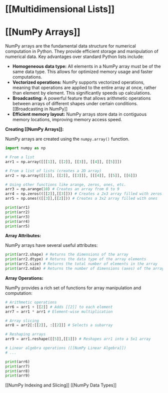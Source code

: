 # [[Multidimensional Lists]]
# [[NumPy Arrays]] 
NumPy arrays are the fundamental data structure for numerical computation in Python.  They provide efficient storage and manipulation of numerical data.  Key advantages over standard Python lists include:

* **Homogeneous data type:** All elements in a NumPy array must be of the same data type. This allows for optimized memory usage and faster computations.
* **Vectorized operations:** NumPy supports vectorized operations, meaning that operations are applied to the entire array at once, rather than element by element. This significantly speeds up calculations.
* **Broadcasting:**  A powerful feature that allows arithmetic operations between arrays of different shapes under certain conditions. [[Broadcasting in NumPy]]
* **Efficient memory layout:** NumPy arrays store data in contiguous memory locations, improving memory access speed.


**Creating [[NumPy Arrays]]:**

NumPy arrays are created using the `numpy.array()` function.

```python
import numpy as np

# From a list
arr1 = np.array([[[1]], [[2]], [[3]], [[4]], [[5]]]) 

# From a list of lists (creates a 2D array)
arr2 = np.array([[1]], [[2]], [[3]]], [[[4]], [[5]], [[6]])

# Using other functions like arange, zeros, ones, etc.
arr3 = np.arange(10) # Creates an array from 0 to 9
arr4 = np.zeros(([[2]],[[3]])) # Creates a 2x3 array filled with zeros
arr5 = np.ones(([[3]],[[2]])) # Creates a 3x2 array filled with ones

print(arr1)
print(arr2)
print(arr3)
print(arr4)
print(arr5)
```

**Array Attributes:**

NumPy arrays have several useful attributes:

```python
print(arr2.shape) # Returns the dimensions of the array
print(arr2.dtype) # Returns the data type of the array elements
print(arr2.size) # Returns the total number of elements in the array
print(arr2.ndim) # Returns the number of dimensions (axes) of the array
```

**Array Operations:**

NumPy provides a rich set of functions for array manipulation and computation:

```python
# Arithmetic operations
arr6 = arr1 + [[2]] # Adds [[2]] to each element
arr7 = arr1 * arr1 # Element-wise multiplication

# Array slicing
arr8 = arr2[:[[2]], :[[2]]] # Selects a subarray

# Reshaping arrays
arr9 = arr1.reshape([[5]],[[1]]) # Reshapes arr1 into a 5x1 array

# Linear algebra operations ([[NumPy Linear Algebra]])
# ...

print(arr6)
print(arr7)
print(arr8)
print(arr9)
```


[[NumPy Indexing and Slicing]]
[[NumPy Data Types]]


